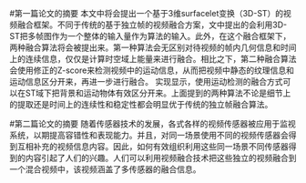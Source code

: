 #第一篇论文的摘要
本文中将会提出一个基于3维surfacelet变换（3D-ST）的视频融合框架。不同于传统的基于独立帧的视频融合方案，文中提出的会利用3D-ST把多帧图作为一个整体的输入量作为算法的输入。此外，在这个融合框架下，两种融合算法将会被提出来。第一种算法会无区别对待视频的帧内几何信息和时间上的连续信息，仅仅是计算时空域上能量来进行融合。相比之下，第二种融合算法会使用修正的Z-score来检测视频中的运动信息，从而把视频中静态的纹理信息和运动信息区分开来，再进一步进行融合。
实现显示，使用运动检测的融合方式可以在ST域下把背景和运动物体有效区分开来。上面提到的两种算法不论是细节上的提取还是时间上的连续性和稳定性都会明显优于传统的独立帧融合算法。

#第二篇论文的摘要
随着传感器技术的发展，各式各样的视频传感器被应用于监视系统，以期提高容错性和表现能力。并且，对同一场景使用不同的视频传感器会得到互相补充的视频信息内容。因此，如何有效组织利用这些同一场景不同传感器得到的内容引起了人们的兴趣。人们可以利用视频融合技术把这些独立的视频融合到一个混合视频中，该视频涵盖了多传感器的融合信息。